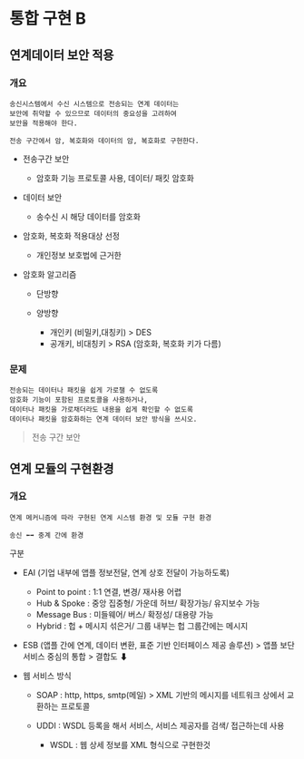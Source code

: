 # 통합 구현 B

## 연계데이터 보안 적용

### 개요

    송신시스템에서 수신 시스템으로 전송되는 연계 데이터는
    보안에 취약할 수 있으므로 데이터의 중요성을 고려하여
    보안을 적용해야 한다.

    전송 구간에서 암, 복호화와 데이터의 암, 복호화로 구현한다.

- 전송구간 보안

  - 암호화 기능 프로토콜 사용, 데이터/ 패킷 암호화

- 데이터 보안

  - 송수신 시 해당 데이터를 암호화

- 암호화, 복호화 적용대상 선정

  - 개인정보 보호법에 근거한

- 암호화 알고리즘

  - 단방향
  - 양방향

    - 개인키 (비밀키,대칭키) > DES
    - 공개키, 비대칭키 > RSA (암호화, 복호화 키가 다름)

### 문제

    전송되는 데이터나 패킷을 쉽게 가로챌 수 없도록
    암호화 기능이 포함된 프로토콜을 사용하거나,
    데이터나 패킷을 가로채더라도 내용을 쉽게 확인할 수 없도록
    데이터나 패킷을 암호화하는 연계 데이터 보안 방식을 쓰시오.

> 전송 구간 보안

## 연계 모듈의 구현환경

### 개요

    연계 메커니즘에 따라 구현된 연계 시스템 환경 및 모듈 구현 환경

    송신 ⬅➡ 중계 간에 환경

구분

- EAI (기업 내부에 앱플 정보전달, 연계 상호 전달이 가능하도록)

  - Point to point : 1:1 연결, 변경/ 재사용 어렵
  - Hub & Spoke : 중앙 집중형/ 가운데 허브/ 확장가능/ 유지보수 가능
  - Message Bus : 미들웨어/ 버스/ 확정성/ 대용량 가능
  - Hybrid : 헙 + 메시지 섞은거/ 그룹 내부는 헙 그룹간에는 메시지

- ESB (앱플 간에 연계, 데이터 변환, 표준 기반 인터페이스 제공 솔루션) > 앱플 보단 서비스 중심의 통합 > 결합도 ⬇

- 웹 서비스 방식

  - SOAP : http, https, smtp(메일) > XML 기반의 메시지를 네트워크 상에서 교환하는 프로토콜

  - UDDI : WSDL 등록을 해서 서비스, 서비스 제공자를 검색/ 접근하는데 사용

    - WSDL : 웹 상세 정보를 XML 형식으로 구현한것
